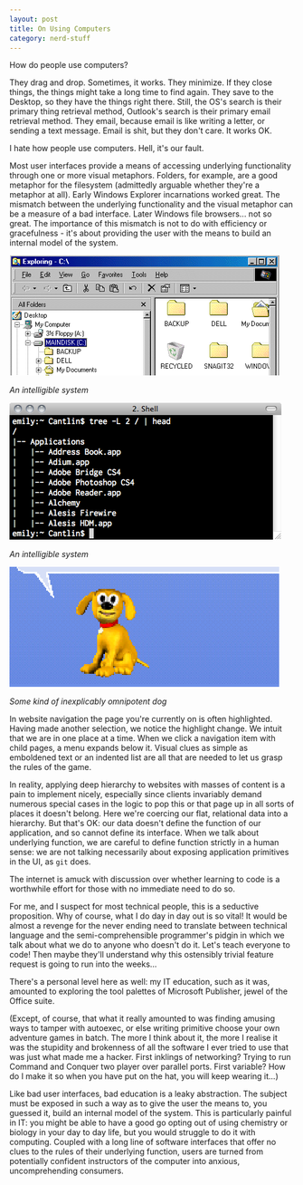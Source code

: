 ```yaml
---
layout: post
title: On Using Computers
category: nerd-stuff
---
```


How do people use computers?

They drag and drop. Sometimes, it works. They minimize. If they close things, the things might take a long time to find again. They save to the Desktop, so they have the things right there. Still, the OS's search is their primary thing retrieval method, Outlook's search is their primary email retrieval method. They email, because email is like writing a letter, or sending a text message. Email is shit, but they don't care. It works OK.

I hate how people use computers. Hell, it's our fault.

Most user interfaces provide a means of accessing underlying functionality through one or more visual metaphors. Folders, for example, are a good metaphor for the filesystem (admittedly arguable whether they're a metaphor at all). Early Windows Explorer incarnations worked great. The mismatch between the underlying functionality and the visual metaphor can be a measure of a bad interface. Later Windows file browsers... not so great. The importance of this mismatch is not to do with efficiency or gracefulness - it's about providing the user with the means to build an internal model of the system.

![Magic dog](/images/explorer.png)

*An intelligible system*

![Magic dog](/images/tree.png)

*An intelligible system*

![Magic dog](/images/magic_dog.png)

*Some kind of inexplicably omnipotent dog*

In website navigation the page you're currently on is often highlighted. Having made another selection, we notice the highlight change. We intuit that we are in one place at a time. When we click a navigation item with child pages, a menu expands below it. Visual clues as simple as emboldened text or an indented list are all that are needed to let us grasp the rules of the game.

In reality, applying deep hierarchy to websites with masses of content is a pain to implement nicely, especially since clients invariably demand numerous special cases in the logic to pop this or that page up in all sorts of places it doesn't belong. Here we're coercing our flat, relational data into a hierarchy. But that's OK: our data doesn't define the function of our application, and so cannot define its interface. When we talk about underlying function, we are careful to define function strictly in a human sense: we are not talking necessarily about exposing application primitives in the UI, as `git` does.

The internet is amuck with discussion over whether learning to code is a worthwhile effort for those with no immediate need to do so.

For me, and I suspect for most technical people, this is a seductive proposition. Why of course, what I do day in day out is so vital! It would be almost a revenge for the never ending need to translate between technical language and the semi-comprehensible programmer's pidgin in which we talk about what we do to anyone who doesn't do it. Let's teach everyone to code! Then maybe they'll understand why this ostensibly trivial feature request is going to run into the weeks...

There's a personal level here as well: my IT education, such as it was, amounted to exploring the tool palettes of Microsoft Publisher, jewel of the Office suite.

(Except, of course, that what it really amounted to was finding amusing ways to tamper with autoexec, or else writing primitive choose your own adventure games in batch. The more I think about it, the more I realise it was the stupidity and brokenness of all the software I ever tried to use that was just what made me a hacker. First inklings of networking? Trying to run Command and Conquer two player over parallel ports. First variable? How do I make it so when you have put on the hat, you will keep wearing it...)

Like bad user interfaces, bad education is a leaky abstraction. The subject must be exposed in such a way as to give the user the means to, you guessed it, build an internal model of the system. This is particularly painful in IT: you might be able to have a good go opting out of using chemistry or biology in your day to day life, but you would struggle to do it with computing. Coupled with a long line of software interfaces that offer no clues to the rules of their underlying function, users are turned from potentially confident instructors of the computer into anxious, uncomprehending consumers.

